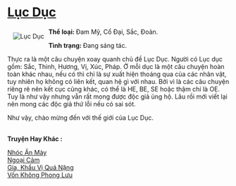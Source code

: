<a href="https://utruyen.com/luc-duc/22028/" title="Lục Dục"><h1>Lục Dục</h1></a><div style="display:table"><img align="right" style="float: left; padding: 10px;" src="https://utruyen.com/images/story/200x260/luc-duc.jpg" alt="Lục Dục"><b>Thể loại: </b>Đam Mỹ, Cổ Đại, Sắc, Đoản.<p></p><b>Tình trạng: </b>Đang sáng tác.<p></p>Thực ra là một câu chuyện xoay quanh chủ đề Lục Dục. Người có Lục dục gồm: Sắc, Thinh, Hương, Vị, Xúc, Pháp. Ở mỗi dục là một câu chuyện hoàn toàn khác nhau, nếu có thì chỉ là sự xuất hiện thoáng qua của các nhân vật, tuy nhiên họ không có liên kết, quan hệ gì với nhau. Bởi vì là các câu chuyện riêng rẽ nên kết cục cũng khác, có thể là HE, BE, SE hoặc thậm chí là OE. Tuy là như vậy nhưng vẫn rất mong được độc giả ủng hộ. Lâu rồi mới viết lại nên mong các độc giả thứ lỗi nếu có sai sót.<p></p>Như vậy, chào mừng đến với thế giới của Lục Dục.</div><p><br><b>Truyện Hay Khác :</b></p><a href="https://utruyen.com/nhoc-an-may/22024/" alt="Nhóc Ăn Mày">Nhóc Ăn Mày</a><br/><a href="https://github.com/quanluxury/dammy/tree/master/truyenhay/24712/" alt="Ngoại Cảm">Ngoại Cảm</a><br/><a href="https://github.com/quanluxury/truyenhot/tree/master/truyenhay/16827/" alt="Gia, Khẩu Vị Quá Nặng">Gia, Khẩu Vị Quá Nặng</a><br/><a href="https://github.com/quanluxury/ngontinh_sac/tree/master/truyenhay/19003/" alt="Vốn Không Phong Lưu">Vốn Không Phong Lưu</a><br/>